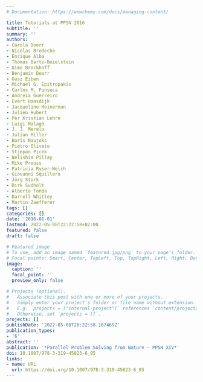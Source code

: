 ```yaml
---
# Documentation: https://wowchemy.com/docs/managing-content/

title: Tutorials at PPSN 2016
subtitle: ''
summary: ''
authors:
- Carola Doerr
- Nicolas Bredeche
- Enrique Alba
- Thomas Bartz-Beielstein
- Dimo Brockhoff
- Benjamin Doerr
- Gusz Eiben
- Michael G. Epitropakis
- Carlos M. Fonseca
- Andreia Guerreiro
- Evert Haasdijk
- Jacqueline Heinerman
- Julien Hubert
- Per Kristian Lehre
- Luigi Malagò
- J. J. Merelo
- Julian Miller
- Boris Naujoks
- Pietro Oliveto
- Stjepan Picek
- Nelishia Pillay
- Mike Preuss
- Patricia Ryser-Welch
- Giovanni Squillero
- Jörg Stork
- Dirk Sudholt
- Alberto Tonda
- Darrell Whitley
- Martin Zaefferer
tags: []
categories: []
date: '2016-01-01'
lastmod: 2022-05-08T22:22:58+02:00
featured: false
draft: false

# Featured image
# To use, add an image named `featured.jpg/png` to your page's folder.
# Focal points: Smart, Center, TopLeft, Top, TopRight, Left, Right, BottomLeft, Bottom, BottomRight.
image:
  caption: ''
  focal_point: ''
  preview_only: false

# Projects (optional).
#   Associate this post with one or more of your projects.
#   Simply enter your project's folder or file name without extension.
#   E.g. `projects = ["internal-project"]` references `content/project/deep-learning/index.md`.
#   Otherwise, set `projects = []`.
projects: []
publishDate: '2022-05-08T20:22:58.167469Z'
publication_types:
- '6'
abstract: ''
publication: '*Parallel Problem Solving from Nature – PPSN XIV*'
doi: 10.1007/978-3-319-45823-6_95
links:
- name: URL
  url: https://doi.org/10.1007/978-3-319-45823-6_95
---
```

